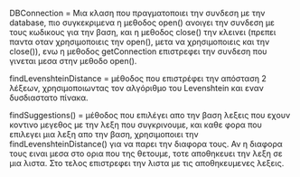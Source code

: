 DBConnection = Μια κλαση που πραγματοποιει την συνδεση με την database, πιο συγκεκριμενα η μεθοδος open() ανοιγει την συνδεση με τους κωδικους για την βαση, και η μεθοδος close() την κλεινει (πρεπει παντα οταν χρησιμοποιεις την open(), μετα να χρησιμοποιεις και την close()), ενω η μεθοδος getConnection επιστρεφει την συνδεση που γινεται μεσα στην μεθοδο open().

findLevenshteinDistance = μέθοδος που επιστρέφει την απόσταση 2 λέξεων, χρησιμοποιωντας τον αλγόριθμο του Levenshtein και εναν δυσδιαστατο 
πίνακα.

findSuggestions() = μέθοδος που επιλέγει απο την βαση λεξεις που εχουν κοντινο μεγεθος με την λεξη που συγκρινουμε, και καθε φορα που επιλεγει μια λεξη απο την βαση, χρησιμοποιει την findLevenshteinDistance() για να παρει την διαφορα τους. Αν η διαφορα τους ειναι μεσα στο ορια που της θετουμε, τοτε αποθηκευει την λεξη σε μια λιστα. Στο τελος επιστρεφει την λιστα με τις αποθηκευμενες λεξεις.
